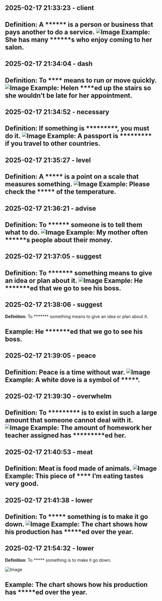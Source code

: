 ## 2025-02-17 21:33:23 - client
**Definition**: A ****** is a person or business that pays another to do a service.
![Image](https://raw.githubusercontent.com/toledorodrigow/Anki-Flashcard/main/English/images/client_20250217213323.jpg)
**Example**: She has many ******s who enjoy coming to her salon.
---
## 2025-02-17 21:34:04 - dash
**Definition**: To **** means to run or move quickly.
![Image](https://raw.githubusercontent.com/toledorodrigow/Anki-Flashcard/main/English/images/dash_20250217213404.jpg)
**Example**: Helen ****ed up the stairs so she wouldn’t be late for her appointment.
---
## 2025-02-17 21:34:52 - necessary
**Definition**: If something is *********, you must do it.
![Image](https://raw.githubusercontent.com/toledorodrigow/Anki-Flashcard/main/English/images/necessary_20250217213452.jpg)
**Example**: A passport is ********* if you travel to other countries.
---
## 2025-02-17 21:35:27 - level
**Definition**: A ***** is a point on a scale that measures something.
![Image](https://raw.githubusercontent.com/toledorodrigow/Anki-Flashcard/main/English/images/level_20250217213527.jpg)
**Example**: Please check the ***** of the temperature.
---
## 2025-02-17 21:36:21 - advise
**Definition**: To ****** someone is to tell them what to do.
![Image](https://raw.githubusercontent.com/toledorodrigow/Anki-Flashcard/main/English/images/advise_20250217213621.jpg)
**Example**: My mother often ******s people about their money.
---
## 2025-02-17 21:37:05 - suggest
**Definition**: To ******* something means to give an idea or plan about it.
![Image](https://raw.githubusercontent.com/toledorodrigow/Anki-Flashcard/main/English/images/suggest_20250217213705.jpg)
**Example**: He *******ed that we go to see his boss.
---
## 2025-02-17 21:38:06 - suggest
**Definition**: To ******* something means to give an idea or plan about it.

**Example**: He *******ed that we go to see his boss.
---
## 2025-02-17 21:39:05 - peace
**Definition**: Peace is a time without war.
![Image](https://raw.githubusercontent.com/toledorodrigow/Anki-Flashcard/main/English/images/peace_20250217213905.jpg)
**Example**: A white dove is a symbol of *****.
---
## 2025-02-17 21:39:30 - overwhelm
**Definition**: To ********* is to exist in such a large amount that someone cannot deal with it.
![Image](https://raw.githubusercontent.com/toledorodrigow/Anki-Flashcard/main/English/images/overwhelm_20250217213930.jpg)
**Example**: The amount of homework her teacher assigned has *********ed her.
---
## 2025-02-17 21:40:53 - meat
**Definition**: Meat is food made of animals.
![Image](https://raw.githubusercontent.com/toledorodrigow/Anki-Flashcard/main/English/images/meat_20250217214053.jpg)
**Example**: This piece of **** I’m eating tastes very good.
---
## 2025-02-17 21:41:38 - lower
**Definition**: To ***** something is to make it go down.
![Image](https://raw.githubusercontent.com/toledorodrigow/Anki-Flashcard/main/English/images/lower_20250217214138.jpg)
**Example**: The chart shows how his production has *****ed over the year.
---
## 2025-02-17 21:54:32 - lower
**Definition**: To ***** something is to make it go down.

![Image](https://raw.githubusercontent.com/toledorodrigow/Anki-Flashcard/main/English/images/lower_20250217215432.jpg)

**Example**: The chart shows how his production has *****ed over the year.
---
